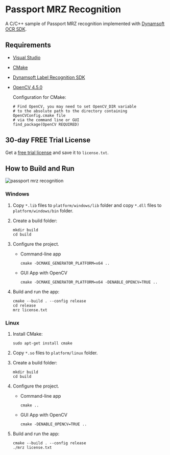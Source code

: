 # Passport MRZ Recognition
A C/C++ sample of Passport MRZ recognition implemented with [Dynamsoft OCR SDK](https://www.dynamsoft.com/label-recognition/overview).

## Requirements
- [Visual Studio](https://www.visualstudio.com/downloads/)
- [CMake](https://cmake.org/download/)
- [Dynamsoft Label Recognition SDK](https://www.dynamsoft.com/label-recognition/downloads)
- [OpenCV 4.5.0](https://opencv.org/releases/)

    Configuration for CMake:

    ```
    # Find OpenCV, you may need to set OpenCV_DIR variable
    # to the absolute path to the directory containing OpenCVConfig.cmake file
    # via the command line or GUI
    find_package(OpenCV REQUIRED)
    ```

## 30-day FREE Trial License
Get a [free trial license](https://www.dynamsoft.com/customer/license/trialLicense?product=dlr) and save it to `license.txt`.

## How to Build and Run

![passport mrz recognition](https://www.dynamsoft.com/blog/wp-content/uploads/2021/06/passport-mrz-recognition.png)

### Windows
1. Copy `*.lib` files to `platform/windows/lib` folder and copy `*.dll` files to `platform/windows/bin` folder.

2. Create a build folder:

    ```
    mkdir build
    cd build
    ```

3. Configure the project.

    - Command-line app

        ```
        cmake -DCMAKE_GENERATOR_PLATFORM=x64 ..
        ```

    - GUI App with OpenCV

        ```
        cmake -DCMAKE_GENERATOR_PLATFORM=x64 -DENABLE_OPENCV=TRUE ..
        ```

4. Build and run the app:

    ```
    cmake --build . --config release
    cd release
    mrz license.txt
    ```

    

### Linux
1. Install CMake:

    ```
    sudo apt-get install cmake
    ```

2. Copy `*.so` files to `platform/linux` folder.
3. Create a build folder:
    
    ```
    mkdir build
    cd build
    ```

4. Configure the project.

    - Command-line app

        ```
        cmake ..
        ```

    - GUI App with OpenCV

        ```
        cmake -DENABLE_OPENCV=TRUE ..
        ```

5. Build and run the app:

    ```
    cmake --build . --config release
    ./mrz license.txt
    ```